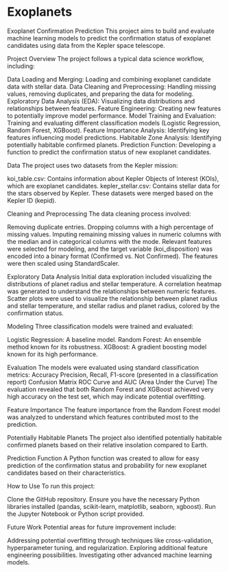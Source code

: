 # Exoplanets

Exoplanet Confirmation Prediction
This project aims to build and evaluate machine learning models to predict the confirmation status of exoplanet candidates using data from the Kepler space telescope.

Project Overview
The project follows a typical data science workflow, including:

Data Loading and Merging: Loading and combining exoplanet candidate data with stellar data.
Data Cleaning and Preprocessing: Handling missing values, removing duplicates, and preparing the data for modeling.
Exploratory Data Analysis (EDA): Visualizing data distributions and relationships between features.
Feature Engineering: Creating new features to potentially improve model performance.
Model Training and Evaluation: Training and evaluating different classification models (Logistic Regression, Random Forest, XGBoost).
Feature Importance Analysis: Identifying key features influencing model predictions.
Habitable Zone Analysis: Identifying potentially habitable confirmed planets.
Prediction Function: Developing a function to predict the confirmation status of new exoplanet candidates.

Data
The project uses two datasets from the Kepler mission:

koi_table.csv: Contains information about Kepler Objects of Interest (KOIs), which are exoplanet candidates.
kepler_stellar.csv: Contains stellar data for the stars observed by Kepler.
These datasets were merged based on the Kepler ID (kepid).

Cleaning and Preprocessing
The data cleaning process involved:

Removing duplicate entries.
Dropping columns with a high percentage of missing values.
Imputing remaining missing values in numeric columns with the median and in categorical columns with the mode.
Relevant features were selected for modeling, and the target variable (koi_disposition) was encoded into a binary format (Confirmed vs. Not Confirmed). The features were then scaled using StandardScaler.

Exploratory Data Analysis
Initial data exploration included visualizing the distributions of planet radius and stellar temperature. A correlation heatmap was generated to understand the relationships between numeric features. Scatter plots were used to visualize the relationship between planet radius and stellar temperature, and stellar radius and planet radius, colored by the confirmation status.

Modeling
Three classification models were trained and evaluated:

Logistic Regression: A baseline model.
Random Forest: An ensemble method known for its robustness.
XGBoost: A gradient boosting model known for its high performance.

Evaluation
The models were evaluated using standard classification metrics:
Accuracy
Precision, Recall, F1-score (presented in a classification report)
Confusion Matrix
ROC Curve and AUC (Area Under the Curve)
The evaluation revealed that both Random Forest and XGBoost achieved very high accuracy on the test set, which may indicate potential overfitting.

Feature Importance
The feature importance from the Random Forest model was analyzed to understand which features contributed most to the prediction.

Potentially Habitable Planets
The project also identified potentially habitable confirmed planets based on their relative insolation compared to Earth.

Prediction Function
A Python function was created to allow for easy prediction of the confirmation status and probability for new exoplanet candidates based on their characteristics.

How to Use
To run this project:

Clone the GitHub repository.
Ensure you have the necessary Python libraries installed (pandas, scikit-learn, matplotlib, seaborn, xgboost).
Run the Jupyter Notebook or Python script provided.

Future Work
Potential areas for future improvement include:

Addressing potential overfitting through techniques like cross-validation, hyperparameter tuning, and regularization.
Exploring additional feature engineering possibilities.
Investigating other advanced machine learning models.

